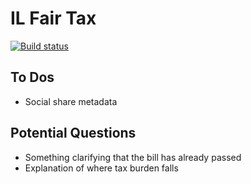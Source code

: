 # IL Fair Tax

[![Build status](https://github.com/pjsier/il-fair-tax/workflows/CICD/badge.svg)](https://github.com/pjsier/il-fair-tax/actions?query=workflow%3ACICD)

## To Dos

- Social share metadata

## Potential Questions

- Something clarifying that the bill has already passed
- Explanation of where tax burden falls

